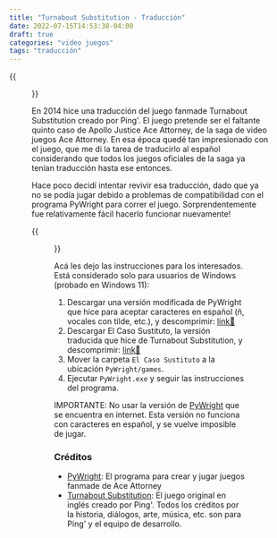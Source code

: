 ```yaml
---
title: "Turnabout Substitution - Traducción"
date: 2022-07-15T14:53:38-04:00
draft: true
categories: "video juegos"
tags: "traducción"
---
```


{{<figure src="https://filedn.com/lL3cXiC9aFiLWzMxTSeebW0/My-Website/images/20220715-caso-sustituto.png" height="250">}}

En 2014 hice una traducción del juego fanmade Turnabout Substitution creado por Ping'. El juego pretende ser el faltante quinto caso de Apollo Justice Ace Attorney, de la saga de video juegos Ace Attorney. En esa época quedé tan impresionado con el juego, que me di la tarea de traducirlo al español considerando que todos los juegos oficiales de la saga ya tenían traducción hasta ese entonces.

Hace poco decidí intentar revivir esa traducción, dado que ya no se podía jugar debido a problemas de compatibilidad con el programa PyWright para correr el juego. Sorprendentemente fue relativamente fácil hacerlo funcionar nuevamente! 

{{<figure src="https://filedn.com/lL3cXiC9aFiLWzMxTSeebW0/My-Website/images/20220715-caso-sustituto-2.png" height="250">}}

Acá les dejo las instrucciones para los interesados. Está considerado solo para usuarios de Windows (probado en Windows 11):

1. Descargar una versión modificada de PyWright que hice para aceptar caracteres en español (ñ, vocales con tilde, etc.), y descomprimir: [link🔗](https://u.pcloud.link/publink/show?code=XZqty8VZClDzJUNabt0WxepU1HJjw0FKlyk0)
2. Descargar El Caso Sustituto, la versión traducida que hice de Turnabout Substitution, y descomprimir: [link🔗](https://u.pcloud.link/publink/show?code=XZdty8VZLBCk9AMH31SlnhJh7RUSRbqqyUkk)
3. Mover la carpeta `El Caso Sustituto` a la ubicación `PyWright/games`.
4. Ejecutar `PyWright.exe` y seguir las instrucciones del programa.

IMPORTANTE: No usar la versión de [PyWright](http://pywright.dawnsoft.org/) que se encuentra en internet. Esta versión no funciona con caracteres en español, y se vuelve imposible de jugar.

### Créditos
- [PyWright](http://pywright.dawnsoft.org/): El programa para crear y jugar juegos fanmade de Ace Attorney
- [Turnabout Substitution](http://turnaboutsub.weebly.com/): El juego original en inglés creado por Ping'. Todos los créditos por la historia, diálogos, arte, música, etc. son para Ping' y el equipo de desarrollo.

